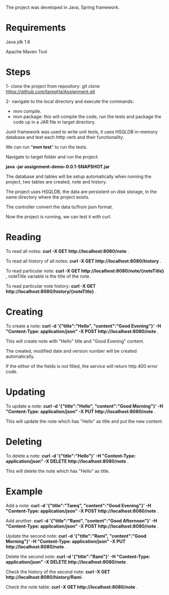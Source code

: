 The project was developed in Java, Spring framework.

# Requirements

Java jdk 1.8

Apache Maven Tool

# Steps

1- clone the project from repository: git clone https://github.com/tareqHa/Assignment.git

2- navigate to the local directory and execute the commands:
  * mvn compile.
  * mvn package: this will compile the code, run the tests and package the code up in a JAR file in target directory.

Junit framework was used to write unit tests, it uses HSQLDB in-memory database and test each htttp verb and their functionality.

We can run "**mvn test**" to run the tests.

Navigate to target folder and run the project: 

**java -jar assignment-demo-0.0.1-SNAPSHOT.jar**

The database and tables will be setup automatically when running the project, two tables are created, note and history.

The project uses HSQLDB, the data are persistent on disk storage, in the same directory where the project exists.

The controller convert the data to/from json format.

Now the project is running, we can test it with curl.


# Reading

To read all notes: **curl -X GET http://localhost:8080/note** .

To read all history of all notes: **curl -X GET http://localhost:8080/history** .

To read particular note: **curl -X GET http://localhost:8080/note/{noteTitle}** , noteTitle variable is the title of the note.

To read particular note history: **curl -X GET http://localhost:8080/history/{noteTitle}** .

# Creating

To create a note: **curl -d '{"title":"Hello", "content":"Good Evening"}' -H "Content-Type: application/json" -X POST http://localhost:8080/note** .

This will create note with "Hello" title and "Good Evening" content.

The created, modified date and version number will be created automatically.

If the either of the fields is not filled, the service will return http 400 error code.

# Updating

To update a note: **curl -d '{"title":"Hello", "content":"Good Morning"}' -H "Content-Type: application/json" -X PUT http://localhost:8080/note** .

This will update the note which has "Hello" as title and put the new content.

# Deleting

To delete a note: **curl -d '{"title":"Hello"}' -H "Content-Type: application/json" -X DELETE http://localhost:8080/note** .

This will delete the note which has "Hello" as title.


# Example

Add a note: **curl -d '{"title":"Tareq", "content":"Good Evening"}' -H "Content-Type: application/json" -X POST http://localhost:8080/note** .

Add another: **curl -d '{"title":"Rami", "content":"Good Afternoon"}' -H "Content-Type: application/json" -X POST http://localhost:8080/note** .

Update the second note: **curl -d '{"title":"Rami", "content":"Good Morning"}' -H "Content-Type: application/json" -X PUT http://localhost:8080/note** .

Delete the second note: **curl -d '{"title":"Rami"}' -H "Content-Type: application/json" -X DELETE http://localhost:8080/note** .

Check the history of the second note: **curl -X GET http://localhost:8080/history/Rami** .

Check the note table: **curl -X GET http://localhost:8080/note** .



